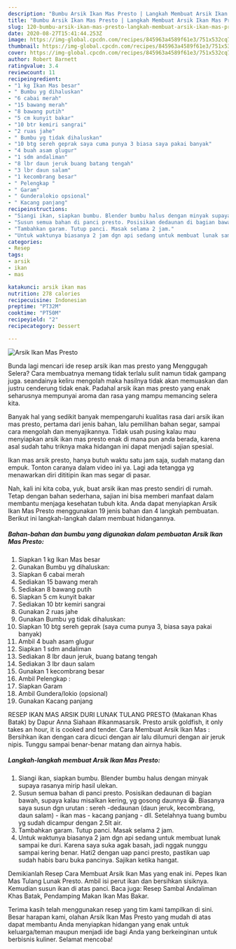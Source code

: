 ```yaml
---
description: "Bumbu Arsik Ikan Mas Presto | Langkah Membuat Arsik Ikan Mas Presto Yang Bisa Manjain Lidah"
title: "Bumbu Arsik Ikan Mas Presto | Langkah Membuat Arsik Ikan Mas Presto Yang Bisa Manjain Lidah"
slug: 120-bumbu-arsik-ikan-mas-presto-langkah-membuat-arsik-ikan-mas-presto-yang-bisa-manjain-lidah
date: 2020-08-27T15:41:44.253Z
image: https://img-global.cpcdn.com/recipes/845963a4589f61e3/751x532cq70/arsik-ikan-mas-presto-foto-resep-utama.jpg
thumbnail: https://img-global.cpcdn.com/recipes/845963a4589f61e3/751x532cq70/arsik-ikan-mas-presto-foto-resep-utama.jpg
cover: https://img-global.cpcdn.com/recipes/845963a4589f61e3/751x532cq70/arsik-ikan-mas-presto-foto-resep-utama.jpg
author: Robert Barnett
ratingvalue: 3.4
reviewcount: 11
recipeingredient:
- "1 kg Ikan Mas besar"
- " Bumbu yg dihaluskan"
- "6 cabai merah"
- "15 bawang merah"
- "8 bawang putih"
- "5 cm kunyit bakar"
- "10 btr kemiri sangrai"
- "2 ruas jahe"
- " Bumbu yg tidak dihaluskan"
- "10 btg sereh geprak saya cuma punya 3 biasa saya pakai banyak"
- "4 buah asam glugur"
- "1 sdm andaliman"
- "8 lbr daun jeruk buang batang tengah"
- "3 lbr daun salam"
- "1 kecombrang besar"
- " Pelengkap "
- " Garam"
- " Gunderalokio opsional"
- " Kacang panjang"
recipeinstructions:
- "Siangi ikan, siapkan bumbu. Blender bumbu halus dengan minyak supaya rasanya mirip hasil ulekan."
- "Susun semua bahan di panci presto. Posisikan dedaunan di bagian bawah, supaya kalau misalkan kering, yg gosong daunnya 😁. Biasanya saya susun dgn urutan : sereh -dedaunan (daun jeruk, kecombrang, daun salam) - ikan mas - kacang panjang - dll. Setelahnya tuang bumbu yg sudah dicampur dengan 2.5lt air."
- "Tambahkan garam. Tutup panci. Masak selama 2 jam."
- "Untuk waktunya biasanya 2 jam dgn api sedang untuk membuat lunak sampai ke duri. Karena saya suka agak basah, jadi nggak nunggu sampai kering benar. Hati2 dengan uap panci presto, pastikan uap sudah habis baru buka pancinya. Sajikan ketika hangat."
categories:
- Resep
tags:
- arsik
- ikan
- mas

katakunci: arsik ikan mas 
nutrition: 278 calories
recipecuisine: Indonesian
preptime: "PT32M"
cooktime: "PT50M"
recipeyield: "2"
recipecategory: Dessert

---
```



![Arsik Ikan Mas Presto](https://img-global.cpcdn.com/recipes/845963a4589f61e3/751x532cq70/arsik-ikan-mas-presto-foto-resep-utama.jpg)

Bunda lagi mencari ide resep arsik ikan mas presto yang Menggugah Selera? Cara membuatnya memang tidak terlalu sulit namun tidak gampang juga. seandainya keliru mengolah maka hasilnya tidak akan memuaskan dan justru cenderung tidak enak. Padahal arsik ikan mas presto yang enak seharusnya mempunyai aroma dan rasa yang mampu memancing selera kita.

Banyak hal yang sedikit banyak mempengaruhi kualitas rasa dari arsik ikan mas presto, pertama dari jenis bahan, lalu pemilihan bahan segar, sampai cara mengolah dan menyajikannya. Tidak usah pusing kalau mau menyiapkan arsik ikan mas presto enak di mana pun anda berada, karena asal sudah tahu triknya maka hidangan ini dapat menjadi sajian spesial.

Ikan mas arsik presto, hanya butuh waktu satu jam saja, sudah matang dan empuk. Tonton caranya dalam video ini ya. Lagi ada tetangga yg menawarkan diri dititipin ikan mas segar di pasar.


Nah, kali ini kita coba, yuk, buat arsik ikan mas presto sendiri di rumah. Tetap dengan bahan sederhana, sajian ini bisa memberi manfaat dalam membantu menjaga kesehatan tubuh kita. Anda dapat menyiapkan Arsik Ikan Mas Presto menggunakan 19 jenis bahan dan 4 langkah pembuatan. Berikut ini langkah-langkah dalam membuat hidangannya.

<!--inarticleads1-->

##### Bahan-bahan dan bumbu yang digunakan dalam pembuatan Arsik Ikan Mas Presto:

1. Siapkan 1 kg Ikan Mas besar
1. Gunakan  Bumbu yg dihaluskan:
1. Siapkan 6 cabai merah
1. Sediakan 15 bawang merah
1. Sediakan 8 bawang putih
1. Siapkan 5 cm kunyit bakar
1. Sediakan 10 btr kemiri sangrai
1. Gunakan 2 ruas jahe
1. Gunakan  Bumbu yg tidak dihaluskan:
1. Siapkan 10 btg sereh geprak (saya cuma punya 3, biasa saya pakai banyak)
1. Ambil 4 buah asam glugur
1. Siapkan 1 sdm andaliman
1. Sediakan 8 lbr daun jeruk, buang batang tengah
1. Sediakan 3 lbr daun salam
1. Gunakan 1 kecombrang besar
1. Ambil  Pelengkap :
1. Siapkan  Garam
1. Ambil  Gundera/lokio (opsional)
1. Gunakan  Kacang panjang


RESEP IKAN MAS ARSIK DURI LUNAK TULANG PRESTO (Makanan Khas Batak) by Dapur Anna Siahaan #ikanmasarsik. Presto arsik goldfish, it only takes an hour, it is cooked and tender. Cara Membuat Arsik Ikan Mas : Bersihkan ikan dengan cara dicuci dengan air lalu dilumuri dengan air jeruk nipis. Tunggu sampai benar-benar matang dan airnya habis. 

<!--inarticleads2-->

##### Langkah-langkah membuat Arsik Ikan Mas Presto:

1. Siangi ikan, siapkan bumbu. Blender bumbu halus dengan minyak supaya rasanya mirip hasil ulekan.
1. Susun semua bahan di panci presto. Posisikan dedaunan di bagian bawah, supaya kalau misalkan kering, yg gosong daunnya 😁. Biasanya saya susun dgn urutan : sereh -dedaunan (daun jeruk, kecombrang, daun salam) - ikan mas - kacang panjang - dll. Setelahnya tuang bumbu yg sudah dicampur dengan 2.5lt air.
1. Tambahkan garam. Tutup panci. Masak selama 2 jam.
1. Untuk waktunya biasanya 2 jam dgn api sedang untuk membuat lunak sampai ke duri. Karena saya suka agak basah, jadi nggak nunggu sampai kering benar. Hati2 dengan uap panci presto, pastikan uap sudah habis baru buka pancinya. Sajikan ketika hangat.


Demikianlah Resep Cara Membuat Arsik Ikan Mas yang enak ini. Pepes Ikan Mas Tulang Lunak Presto. Ambil isi perut ikan dan bersihkan sisiknya. Kemudian susun ikan di atas panci. Baca juga: Resep Sambal Andaliman Khas Batak, Pendamping Makan Ikan Mas Bakar. 

Terima kasih telah menggunakan resep yang tim kami tampilkan di sini. Besar harapan kami, olahan Arsik Ikan Mas Presto yang mudah di atas dapat membantu Anda menyiapkan hidangan yang enak untuk keluarga/teman maupun menjadi ide bagi Anda yang berkeinginan untuk berbisnis kuliner. Selamat mencoba!
